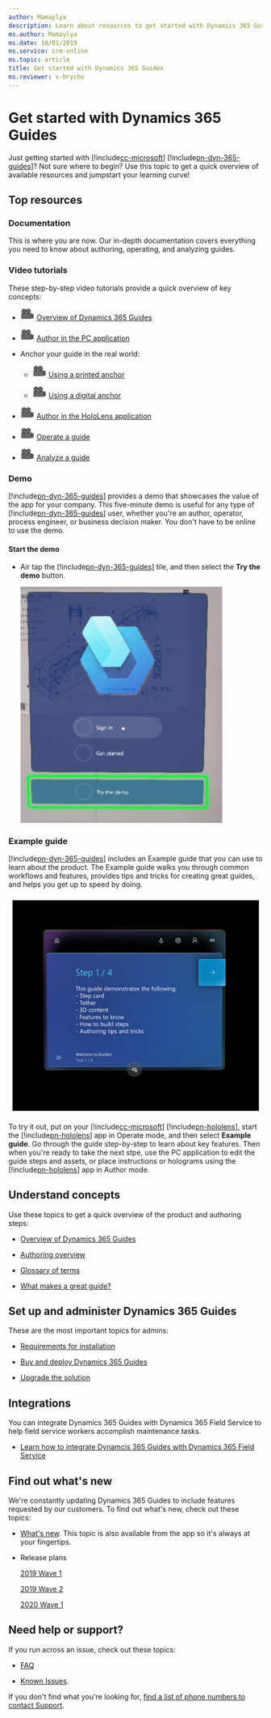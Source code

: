 ```yaml
---
author: Mamaylya
description: Learn about resources to get started with Dynamics 365 Guides
ms.author: Mamaylya
ms.date: 10/01/2019
ms.service: crm-online
ms.topic: article
title: Get started with Dynamics 365 Guides
ms.reviewer: v-brycho
---
```


# Get started with Dynamics 365 Guides

Just getting started with [!include[cc-microsoft](../includes/cc-microsoft.md)] [!include[pn-dyn-365-guides](../includes/pn-dyn-365-guides.md)]? Not sure where to begin? Use this topic to get a quick overview of available resources and jumpstart your learning curve!

## Top resources

### Documentation

This is where you are now. Our in-depth documentation covers everything you need to know about authoring, operating, and analyzing guides. 

### Video tutorials

These step-by-step video tutorials provide a quick overview of key concepts: 
 
  - ![Video camera graphic](media/video-camera.PNG "Video camera graphic") [Overview of Dynamics 365 Guides]()
  
  - ![Video camera graphic](media/video-camera.PNG "Video camera graphic") [Author in the PC application]()
  
  - Anchor your guide in the real world:
  
    - ![Video camera graphic](media/video-camera.PNG "Video camera graphic") [Using a printed anchor]()
   
    - ![Video camera graphic](media/video-camera.PNG "Video camera graphic") [Using a digital anchor]()
   
  - ![Video camera graphic](media/video-camera.PNG "Video camera graphic") [Author in the HoloLens application]()
  
  - ![Video camera graphic](media/video-camera.PNG "Video camera graphic") [Operate a guide]()
  
  - ![Video camera graphic](media/video-camera.PNG "Video camera graphic") [Analyze a guide]()

### Demo

[!include[pn-dyn-365-guides](../includes/pn-dyn-365-guides.md)] provides a demo that showcases the value of the app for your company. This five-minute demo is useful for any type of [!include[pn-dyn-365-guides](../includes/pn-dyn-365-guides.md)] user, whether you're an author, operator, process engineer, or business decision maker. You don't have to be online to use the demo. 

#### Start the demo

- Air tap the [!include[pn-dyn-365-guides](../includes/pn-dyn-365-guides.md)] tile, and then select the **Try the demo** button.

   ![Try the demo button](media/try-demo.PNG "Try the demo button")   
   
### Example guide

[!include[pn-dyn-365-guides](../includes/pn-dyn-365-guides.md)] includes an Example guide that you can use to learn about the product. The Example guide walks you through common workflows and features, provides tips and tricks for creating great guides, and helps you get up to speed by doing.
    
![Example Guide](media/example-guide.PNG "Example Guide")

To try it out, put on your [!include[cc-microsoft](../includes/cc-microsoft.md)] [!include[pn-hololens](../includes/pn-hololens.md)], start the [!include[pn-hololens](../includes/pn-hololens.md)] app in Operate mode, and then select **Example guide**. Go through the guide step-by-step to learn about key features. Then when you're ready to take the next stpe, use the PC application to edit the guide steps and assets, or place instructions or holograms using the [!include[pn-hololens](../includes/pn-hololens.md)] app in Author mode. 

## Understand concepts

Use these topics to get a quick overview of the product and authoring steps:

- [Overview of Dynamics 365 Guides]()

- [Authoring overview]()

- [Glossary of terms]()

- [What makes a great guide?]()

## Set up and administer Dynamics 365 Guides

These are the most important topics for admins:

- [Requirements for installation]()

- [Buy and deploy Dynamics 365 Guides]()

- [Upgrade the solution]()

## Integrations

You can integrate Dynamics 365 Guides with Dynamics 365 Field Service to help field service workers accomplish maintenance tasks.

- [Learn how to integrate Dynamcis 365 Guides with Dynamics 365 Field Service]()

## Find out what's new

We're constantly updating Dynamics 365 Guides to include features requested by our customers. To find out what's new, check out these topics:

- [What's new](). This topic is also available from the app so it's always at your fingertips.

- Release plans

  [2019 Wave 1]()

  [2019 Wave 2]()
  
  [2020 Wave 1]()

## Need help or support?

If you run across an issue, check out these topics:

- [FAQ](faq.md)

- [Known Issues](known-issues.md). 

If you don't find what you're looking for, [find a list of phone numbers to contact Support]().


